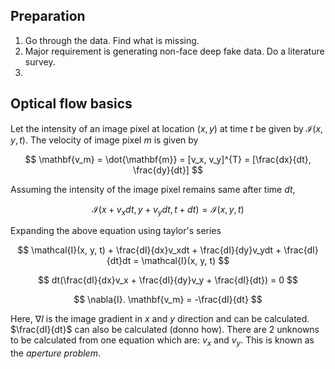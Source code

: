 ## Preparation

1. Go through the data. Find what is missing.
2. Major requirement is generating non-face deep fake data. Do a literature survey.
3. 


## **Optical flow basics**

Let the intensity of an image pixel at location $(x, y)$ at time $t$ be given by $\mathcal{I}(x, y, t)$. The velocity of image pixel $m$ is given by

$$
\mathbf{v_m} = \dot{\mathbf{m}} = [v_x, v_y]^{T} = [\frac{dx}{dt}, \frac{dy}{dt}]
$$

Assuming the intensity of the image pixel remains same after time $dt$,

$$
\mathcal{I}(x+v_xdt, y + v_ydt, t+dt) = \mathcal{I}(x, y, t)
$$

Expanding the above equation using taylor's series

$$
\mathcal{I}(x, y, t) + \frac{dI}{dx}v_xdt + \frac{dI}{dy}v_ydt + \frac{dI}{dt}dt = \mathcal{I}(x, y, t)
$$

$$
dt(\frac{dI}{dx}v_x + \frac{dI}{dy}v_y + \frac{dI}{dt}) = 0
$$

$$
\nabla{I}. \mathbf{v_m} = -\frac{dI}{dt}
$$

Here, $\nabla{I}$ is the image gradient in $x$ and $y$ direction and can be calculated. $\frac{dI}{dt}$ can also be calculated (donno how). There are 2 unknowns to be calculated from one equation which are: $v_x$ and $v_y$. This is known as the $\textit{aperture problem}$.
